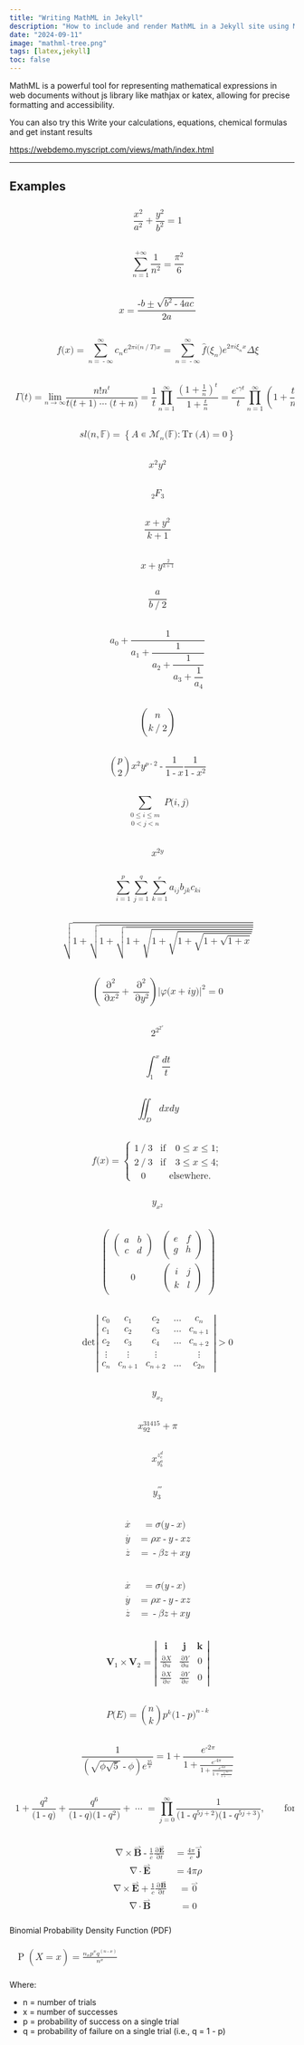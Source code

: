 ```yaml
---
title: "Writing MathML in Jekyll"
description: "How to include and render MathML in a Jekyll site using MathJax or native MathML."
date: "2024-09-11" 
image: "mathml-tree.png" 
tags: [latex,jekyll]
toc: false
---
```



MathML is a powerful tool for representing mathematical expressions in web documents without js library like mathjax or katex, allowing for precise formatting and accessibility. 

You can also try this Write your calculations, equations, chemical formulas and get instant results

<https://webdemo.myscript.com/views/math/index.html>

---

## Examples

<math xmlns="http://www.w3.org/1998/Math/MathML" display="block"><semantics><mrow><mfrac><msup><mi>x</mi><mn>2</mn></msup><msup><mi>a</mi><mn>2</mn></msup></mfrac><mo>+</mo><mfrac><msup><mi>y</mi><mn>2</mn></msup><msup><mi>b</mi><mn>2</mn></msup></mfrac><mo>=</mo><mn>1</mn></mrow><annotation encoding="TeX">\frac{x^2}{a^2} + \frac{y^2}{b^2} = 1</annotation></semantics></math>

<math xmlns="http://www.w3.org/1998/Math/MathML" display="block"><semantics><mrow><munderover><mo>∑</mo><mrow><mi>n</mi><mo>=</mo><mn>1</mn></mrow><mrow><mo>+</mo><mn>∞</mn></mrow></munderover><mfrac><mn>1</mn><msup><mi>n</mi><mn>2</mn></msup></mfrac><mo>=</mo><mfrac><msup><mi>π</mi><mn>2</mn></msup><mn>6</mn></mfrac></mrow><annotation encoding="TeX">\sum_{n=1}^{+\infty} \frac{1}{n^2} = \frac{\pi^2}{6}</annotation></semantics></math>

<math xmlns="http://www.w3.org/1998/Math/MathML" display="block"><semantics><mrow><mi>x</mi><mo>=</mo><mfrac><mrow><mo>-</mo><mi>b</mi><mo>±</mo><msqrt><mrow><msup><mi>b</mi><mn>2</mn></msup><mo>-</mo><mn>4</mn><mi>a</mi><mi>c</mi></mrow></msqrt></mrow><mrow><mn>2</mn><mi>a</mi></mrow></mfrac></mrow><annotation encoding="TeX">x = \frac{-b\pm\sqrt{b^2-4ac}}{2a}</annotation></semantics></math>

<math xmlns="http://www.w3.org/1998/Math/MathML" display="block"><semantics><mrow><mi>f</mi><mo stretchy="false">(</mo><mi>x</mi><mo stretchy="false">)</mo><mo>=</mo><munderover><mo>∑</mo><mrow><mi>n</mi><mo>=</mo><mo>-</mo><mn>∞</mn></mrow><mn>∞</mn></munderover><msub><mi>c</mi><mi>n</mi></msub><msup><mi>e</mi><mrow><mn>2</mn><mi>π</mi><mi>i</mi><mo stretchy="false">(</mo><mi>n</mi><mo>/</mo><mi>T</mi><mo stretchy="false">)</mo><mi>x</mi></mrow></msup><mo>=</mo><munderover><mo>∑</mo><mrow><mi>n</mi><mo>=</mo><mo>-</mo><mn>∞</mn></mrow><mn>∞</mn></munderover><mover><mi>f</mi><mo stretchy="false">^</mo></mover><mo stretchy="false">(</mo><msub><mi>ξ</mi><mi>n</mi></msub><mo stretchy="false">)</mo><msup><mi>e</mi><mrow><mn>2</mn><mi>π</mi><mi>i</mi><msub><mi>ξ</mi><mi>n</mi></msub><mi>x</mi></mrow></msup><mi>Δ</mi><mi>ξ</mi></mrow><annotation encoding="TeX">f(x)=\sum_{n=-\infty}^\infty c_n e^{2\pi i(n/T) x} =\sum_{n=-\infty}^\infty \hat{f}(\xi_n) e^{2\pi i\xi_n x}\Delta\xi</annotation></semantics></math>

<math xmlns="http://www.w3.org/1998/Math/MathML" display="block"><semantics><mrow><mi>Γ</mi><mo stretchy="false">(</mo><mi>t</mi><mo stretchy="false">)</mo><mo>=</mo><munder><mo lspace="0em" rspace="0em">lim</mo><mrow><mi>n</mi><mo stretchy="false">→</mo><mn>∞</mn></mrow></munder><mfrac><mrow><mi>n</mi><mo>!</mo><mspace width="thickmathspace"/><msup><mi>n</mi><mi>t</mi></msup></mrow><mrow><mi>t</mi><mspace width="thickmathspace"/><mo stretchy="false">(</mo><mi>t</mi><mo>+</mo><mn>1</mn><mo stretchy="false">)</mo><mo>⋯</mo><mo stretchy="false">(</mo><mi>t</mi><mo>+</mo><mi>n</mi><mo stretchy="false">)</mo></mrow></mfrac><mo>=</mo><mfrac><mn>1</mn><mi>t</mi></mfrac><munderover><mo>∏</mo><mrow><mi>n</mi><mo>=</mo><mn>1</mn></mrow><mn>∞</mn></munderover><mfrac><msup><mrow><mo>(</mo><mrow><mn>1</mn><mo>+</mo><mfrac><mn>1</mn><mi>n</mi></mfrac></mrow><mo>)</mo></mrow><mi>t</mi></msup><mrow><mn>1</mn><mo>+</mo><mfrac><mi>t</mi><mi>n</mi></mfrac></mrow></mfrac><mo>=</mo><mfrac><msup><mi>e</mi><mrow><mo>-</mo><mi>γ</mi><mi>t</mi></mrow></msup><mi>t</mi></mfrac><munderover><mo>∏</mo><mrow><mi>n</mi><mo>=</mo><mn>1</mn></mrow><mn>∞</mn></munderover><msup><mrow><mo>(</mo><mrow><mn>1</mn><mo>+</mo><mfrac><mi>t</mi><mi>n</mi></mfrac></mrow><mo>)</mo></mrow><mrow><mo>-</mo><mn>1</mn></mrow></msup><msup><mi>e</mi><mfrac><mi>t</mi><mi>n</mi></mfrac></msup></mrow><annotation encoding="TeX">\Gamma(t) = \lim_{n \to \infty} \frac{n! \; n^t}{t \; (t+1)\cdots(t+n)}= \frac{1}{t} \prod_{n=1}^\infty \frac{\left(1+\frac{1}{n}\right)^t}{1+\frac{t}{n}} = \frac{e^{-\gamma t}}{t} \prod_{n=1}^\infty \left(1 + \frac{t}{n}\right)^{-1} e^{\frac{t}{n}}</annotation></semantics></math>

<math xmlns="http://www.w3.org/1998/Math/MathML" display="block"><semantics><mrow><mstyle mathvariant="fraktur"><mrow><mi>s</mi><mi>l</mi></mrow></mstyle><mo stretchy="false">(</mo><mi>n</mi><mo>,</mo><mi>𝔽</mi><mo stretchy="false">)</mo><mo>=</mo><mrow><mo>{</mo><mrow><mi>A</mi><mo>∊</mo><msub><mi>ℳ</mi><mi>n</mi></msub><mo stretchy="false">(</mo><mi>𝔽</mi><mo stretchy="false">)</mo><mo>:</mo><mo lspace="0em" rspace="thinmathspace">Tr</mo><mo stretchy="false">(</mo><mi>A</mi><mo stretchy="false">)</mo><mo>=</mo><mn>0</mn></mrow><mo>}</mo></mrow></mrow><annotation encoding="TeX">\mathfrak{sl}(n, \mathbb{F}) = \left\{ A \in \mathscr{M}_n(\mathbb{F}) : \operatorname{Tr}(A) = 0 \right\}</annotation></semantics></math>

<math xmlns="http://www.w3.org/1998/Math/MathML" display="block"><semantics><mrow><msup><mi>x</mi><mn>2</mn></msup><msup><mi>y</mi><mn>2</mn></msup></mrow><annotation encoding="TeX">x^2 y^2</annotation></semantics></math>

<math xmlns="http://www.w3.org/1998/Math/MathML" display="block"><semantics><mmultiscripts><mi>F</mi><mn>3</mn><none/><mprescripts/><mn>2</mn><none/></mmultiscripts><annotation encoding="TeX">\multiscripts{_2}{F}{_3}</annotation></semantics></math>

<math xmlns="http://www.w3.org/1998/Math/MathML" display="block"><semantics><mfrac><mrow><mi>x</mi><mo>+</mo><msup><mi>y</mi><mn>2</mn></msup></mrow><mrow><mi>k</mi><mo>+</mo><mn>1</mn></mrow></mfrac><annotation encoding="TeX">\frac{x+y^2}{k+1}</annotation></semantics></math>

<math xmlns="http://www.w3.org/1998/Math/MathML" display="block"><semantics><mrow><mi>x</mi><mo>+</mo><msup><mi>y</mi><mfrac><mn>2</mn><mrow><mi>k</mi><mo>+</mo><mn>1</mn></mrow></mfrac></msup></mrow><annotation encoding="TeX">x+y^{\frac 2 {k+1}}</annotation></semantics></math>

<math xmlns="http://www.w3.org/1998/Math/MathML" display="block"><semantics><mfrac><mi>a</mi><mrow><mi>b</mi><mo>/</mo><mn>2</mn></mrow></mfrac><annotation encoding="TeX">\frac{a}{b/2}</annotation></semantics></math>

<math xmlns="http://www.w3.org/1998/Math/MathML" display="block"><semantics><mstyle displaystyle="true"><msub><mi>a</mi><mn>0</mn></msub><mo>+</mo><mfrac><mn>1</mn><mstyle displaystyle="true"><msub><mi>a</mi><mn>1</mn></msub><mo>+</mo><mfrac><mn>1</mn><mstyle displaystyle="true"><msub><mi>a</mi><mn>2</mn></msub><mo>+</mo><mfrac><mn>1</mn><mstyle displaystyle="true"><msub><mi>a</mi><mn>3</mn></msub><mo>+</mo><mfrac><mn>1</mn><mstyle displaystyle="true"><msub><mi>a</mi><mn>4</mn></msub></mstyle></mfrac></mstyle></mfrac></mstyle></mfrac></mstyle></mfrac></mstyle><annotation encoding="TeX">\displaystyle a_0 + \frac{1}{\displaystyle a_1+\frac{1}{\displaystyle a_2+\frac{1}{\displaystyle a_3+\frac{1}{\displaystyle a_4}}}}</annotation></semantics></math>

<math xmlns="http://www.w3.org/1998/Math/MathML" display="block"><semantics><mrow><mo>(</mo><mfrac linethickness="0"><mi>n</mi><mrow><mi>k</mi><mo>/</mo><mn>2</mn></mrow></mfrac><mo>)</mo></mrow><annotation encoding="TeX">\binom{n}{k/2}</annotation></semantics></math>

<math xmlns="http://www.w3.org/1998/Math/MathML" display="block"><semantics><mrow><mrow><mo>(</mo><mfrac linethickness="0"><mi>p</mi><mn>2</mn></mfrac><mo>)</mo></mrow><msup><mi>x</mi><mn>2</mn></msup><msup><mi>y</mi><mrow><mi>p</mi><mo>-</mo><mn>2</mn></mrow></msup><mo>-</mo><mfrac><mn>1</mn><mrow><mn>1</mn><mo>-</mo><mi>x</mi></mrow></mfrac><mfrac><mn>1</mn><mrow><mn>1</mn><mo>-</mo><msup><mi>x</mi><mn>2</mn></msup></mrow></mfrac></mrow><annotation encoding="TeX">\binom{p}{2} x^2 y^{p-2} - \frac{1}{1-x} \frac{1}{1-x^2}</annotation></semantics></math>

<math xmlns="http://www.w3.org/1998/Math/MathML" display="block"><semantics><mrow><munder><mo>∑</mo><mtable columnalign="center" rowspacing="0.5ex"><mtr><mtd><mn>0</mn><mo>≤</mo><mi>i</mi><mo>≤</mo><mi>m</mi></mtd></mtr><mtr><mtd><mn>0</mn><mo>&lt;</mo><mi>j</mi><mo>&lt;</mo><mi>n</mi></mtd></mtr></mtable></munder><mrow><mi>P</mi><mo stretchy="false">(</mo><mi>i</mi><mo>,</mo><mi>j</mi><mo stretchy="false">)</mo></mrow></mrow><annotation encoding="TeX">\sum_{\substack{
   0 \le i \le m \\
   0 &lt; j &lt; n
  }} {P(i,j)}</annotation></semantics></math>

<math xmlns="http://www.w3.org/1998/Math/MathML" display="block"><semantics><msup><mi>x</mi><mrow><mn>2</mn><mi>y</mi></mrow></msup><annotation encoding="TeX">x^{2y}</annotation></semantics></math>

<math xmlns="http://www.w3.org/1998/Math/MathML" display="block"><semantics><mrow><munderover><mo>∑</mo><mrow><mi>i</mi><mo>=</mo><mn>1</mn></mrow><mi>p</mi></munderover><munderover><mo>∑</mo><mrow><mi>j</mi><mo>=</mo><mn>1</mn></mrow><mi>q</mi></munderover><munderover><mo>∑</mo><mrow><mi>k</mi><mo>=</mo><mn>1</mn></mrow><mi>r</mi></munderover><mrow><msub><mi>a</mi><mrow><mi>i</mi><mi>j</mi></mrow></msub><msub><mi>b</mi><mrow><mi>j</mi><mi>k</mi></mrow></msub><msub><mi>c</mi><mrow><mi>k</mi><mi>i</mi></mrow></msub></mrow></mrow><annotation encoding="TeX">\sum_{i=1}^p \sum_{j=1}^q \sum_{k=1}^r {a_{i j} b_{j k} c_{k i}}</annotation></semantics></math>

<math xmlns="http://www.w3.org/1998/Math/MathML" display="block"><semantics><msqrt><mrow><mn>1</mn><mo>+</mo><msqrt><mrow><mn>1</mn><mo>+</mo><msqrt><mrow><mn>1</mn><mo>+</mo><msqrt><mrow><mn>1</mn><mo>+</mo><msqrt><mrow><mn>1</mn><mo>+</mo><msqrt><mrow><mn>1</mn><mo>+</mo><msqrt><mrow><mn>1</mn><mo>+</mo><mi>x</mi></mrow></msqrt></mrow></msqrt></mrow></msqrt></mrow></msqrt></mrow></msqrt></mrow></msqrt></mrow></msqrt><annotation encoding="TeX">\sqrt{1+\sqrt{1+\sqrt{1+\sqrt{1+\sqrt{1+\sqrt{1+\sqrt{1+x}}}}}}}</annotation></semantics></math>

<math xmlns="http://www.w3.org/1998/Math/MathML" display="block"><semantics><mrow><mrow><mo>(</mo><mrow><mfrac><msup><mo>∂</mo><mn>2</mn></msup><mrow><mo>∂</mo><msup><mi>x</mi><mn>2</mn></msup></mrow></mfrac><mo>+</mo><mfrac><msup><mo>∂</mo><mn>2</mn></msup><mrow><mo>∂</mo><msup><mi>y</mi><mn>2</mn></msup></mrow></mfrac></mrow><mo>)</mo></mrow><msup><mrow><mo stretchy="false">|</mo><mi>φ</mi><mo stretchy="false">(</mo><mi>x</mi><mo>+</mo><mi>i</mi><mi>y</mi><mo stretchy="false">)</mo><mo stretchy="false">|</mo></mrow><mn>2</mn></msup><mo>=</mo><mn>0</mn></mrow><annotation encoding="TeX">\left( \frac{\partial^2}{\partial x^2} + \frac{\partial^2}{\partial y^2} \right) {| \varphi(x+ i y)|}^2 = 0</annotation></semantics></math>

<math xmlns="http://www.w3.org/1998/Math/MathML" display="block"><semantics><msup><mn>2</mn><msup><mn>2</mn><msup><mn>2</mn><mi>x</mi></msup></msup></msup><annotation encoding="TeX">2^{2^{2^x}}</annotation></semantics></math>

<math xmlns="http://www.w3.org/1998/Math/MathML" display="block"><semantics><mrow><msubsup><mo>∫</mo><mn>1</mn><mi>x</mi></msubsup><mfrac><mrow><mi>d</mi><mi>t</mi></mrow><mi>t</mi></mfrac></mrow><annotation encoding="TeX">\int_1^x \frac{dt}{t}</annotation></semantics></math>

<math xmlns="http://www.w3.org/1998/Math/MathML" display="block"><semantics><mrow><msub><mo>∬</mo><mi>D</mi></msub><mrow><mi>d</mi><mi>x</mi><mi>d</mi><mi>y</mi></mrow></mrow><annotation encoding="TeX">\iint_D {dx dy}</annotation></semantics></math>

<math xmlns="http://www.w3.org/1998/Math/MathML" display="block"><semantics><mrow><mi>f</mi><mo stretchy="false">(</mo><mi>x</mi><mo stretchy="false">)</mo><mo>=</mo><mrow><mo>{</mo><mtable columnalign="left left"><mtr><mtd><mn>1</mn><mo>/</mo><mn>3</mn></mtd><mtd><mtext>if</mtext><mspace width="1em"/><mn>0</mn><mo>≤</mo><mi>x</mi><mo>≤</mo><mn>1</mn><mo>;</mo></mtd></mtr><mtr><mtd><mn>2</mn><mo>/</mo><mn>3</mn></mtd><mtd><mtext>if</mtext><mspace width="1em"/><mn>3</mn><mo>≤</mo><mi>x</mi><mo>≤</mo><mn>4</mn><mo>;</mo></mtd></mtr><mtr><mtd><mn>0</mn></mtd><mtd><mtext>elsewhere</mtext><mo>.</mo></mtd></mtr></mtable></mrow></mrow><annotation encoding="TeX">f(x) =
\begin{cases}
1/3 &amp; \text{if} \quad 0 \leq x \leq 1; \\
2/3 &amp; \text{if} \quad 3 \leq x \leq 4; \\
0 &amp; \text{elsewhere}.
\end{cases}
</annotation></semantics></math>

<math xmlns="http://www.w3.org/1998/Math/MathML" display="block"><semantics><msub><mi>y</mi><msup><mi>x</mi><mn>2</mn></msup></msub><annotation encoding="TeX">y_{x^2}</annotation></semantics></math>


<math xmlns="http://www.w3.org/1998/Math/MathML" display="block"><semantics><mrow><mo>(</mo><mtable rowspacing="0.5ex"><mtr><mtd><mrow><mo>(</mo><mtable rowspacing="0.5ex"><mtr><mtd><mi>a</mi></mtd><mtd><mi>b</mi></mtd></mtr><mtr><mtd><mi>c</mi></mtd><mtd><mi>d</mi></mtd></mtr></mtable><mo>)</mo></mrow></mtd><mtd><mrow><mo>(</mo><mtable rowspacing="0.5ex"><mtr><mtd><mi>e</mi></mtd><mtd><mi>f</mi></mtd></mtr><mtr><mtd><mi>g</mi></mtd><mtd><mi>h</mi></mtd></mtr></mtable><mo>)</mo></mrow></mtd></mtr><mtr><mtd><mn>0</mn></mtd><mtd><mrow><mo>(</mo><mtable rowspacing="0.5ex"><mtr><mtd><mi>i</mi></mtd><mtd><mi>j</mi></mtd></mtr><mtr><mtd><mi>k</mi></mtd><mtd><mi>l</mi></mtd></mtr></mtable><mo>)</mo></mrow></mtd></mtr></mtable><mo>)</mo></mrow><annotation encoding="TeX">\begin{pmatrix}
\begin{pmatrix} a &amp; b \\ c &amp; d \end{pmatrix} &amp; 
\begin{pmatrix} e &amp; f \\ g &amp; h \end{pmatrix} \\
0 &amp;
\begin{pmatrix} i &amp; j \\ k &amp; l \end{pmatrix}
\end{pmatrix}</annotation></semantics></math>

<math xmlns="http://www.w3.org/1998/Math/MathML" display="block"><semantics><mrow><mo lspace="0em" rspace="0em">det</mo><mrow><mo>|</mo><mtable rowspacing="0.5ex"><mtr><mtd><msub><mi>c</mi><mn>0</mn></msub></mtd><mtd><msub><mi>c</mi><mn>1</mn></msub></mtd><mtd><msub><mi>c</mi><mn>2</mn></msub></mtd><mtd><mo>…</mo></mtd><mtd><msub><mi>c</mi><mi>n</mi></msub></mtd></mtr><mtr><mtd><msub><mi>c</mi><mn>1</mn></msub></mtd><mtd><msub><mi>c</mi><mn>2</mn></msub></mtd><mtd><msub><mi>c</mi><mn>3</mn></msub></mtd><mtd><mo>…</mo></mtd><mtd><msub><mi>c</mi><mrow><mi>n</mi><mo>+</mo><mn>1</mn></mrow></msub></mtd></mtr><mtr><mtd><msub><mi>c</mi><mn>2</mn></msub></mtd><mtd><msub><mi>c</mi><mn>3</mn></msub></mtd><mtd><msub><mi>c</mi><mn>4</mn></msub></mtd><mtd><mo>…</mo></mtd><mtd><msub><mi>c</mi><mrow><mi>n</mi><mo>+</mo><mn>2</mn></mrow></msub></mtd></mtr><mtr><mtd><mo>⋮</mo></mtd><mtd><mo>⋮</mo></mtd><mtd><mo>⋮</mo></mtd><mtd/><mtd><mo>⋮</mo></mtd></mtr><mtr><mtd><msub><mi>c</mi><mi>n</mi></msub></mtd><mtd><msub><mi>c</mi><mrow><mi>n</mi><mo>+</mo><mn>1</mn></mrow></msub></mtd><mtd><msub><mi>c</mi><mrow><mi>n</mi><mo>+</mo><mn>2</mn></mrow></msub></mtd><mtd><mo>…</mo></mtd><mtd><msub><mi>c</mi><mrow><mn>2</mn><mi>n</mi></mrow></msub></mtd></mtr></mtable><mo>|</mo></mrow><mo>&gt;</mo><mn>0</mn></mrow><annotation encoding="TeX">\det
\begin{vmatrix} 
c_0 &amp; c_1 &amp; c_2 &amp; \dots &amp; c_n \\
c_1 &amp; c_2 &amp; c_3 &amp; \dots &amp; c_{n+1} \\
c_2 &amp; c_3 &amp; c_4 &amp; \dots &amp; c_{n+2} \\
\vdots &amp; \vdots &amp; \vdots &amp;  &amp; \vdots \\
c_n &amp; c_{n+1} &amp; c_{n+2} &amp; \dots &amp; c_{2n}
\end{vmatrix}
 &gt; 0</annotation></semantics></math>

<math xmlns="http://www.w3.org/1998/Math/MathML" display="block"><semantics><msub><mi>y</mi><msub><mi>x</mi><mn>2</mn></msub></msub><annotation encoding="TeX">y_{x_2}</annotation></semantics></math>

<math xmlns="http://www.w3.org/1998/Math/MathML" display="block"><semantics><mrow><msubsup><mi>x</mi><mn>92</mn><mn>31415</mn></msubsup><mo>+</mo><mi>π</mi></mrow><annotation encoding="TeX">x^31415_92 + \pi</annotation></semantics></math>

<math xmlns="http://www.w3.org/1998/Math/MathML" display="block"><semantics><msubsup><mi>x</mi><msubsup><mi>y</mi><mi>b</mi><mi>a</mi></msubsup><msubsup><mi>z</mi><mi>c</mi><mi>d</mi></msubsup></msubsup><annotation encoding="TeX">x^{z^d_c}_{y_b^a}</annotation></semantics></math>

<math xmlns="http://www.w3.org/1998/Math/MathML" display="block"><semantics><msubsup><mi>y</mi><mn>3</mn><mo>‴</mo></msubsup><annotation encoding="TeX">y_3'''</annotation></semantics></math>

<math xmlns="http://www.w3.org/1998/Math/MathML" display="block"><semantics><mtable columnalign="right left right left right left right left right left" columnspacing="0em"><mtr><mtd><mover><mi>x</mi><mo>˙</mo></mover></mtd><mtd><mo>=</mo><mi>σ</mi><mo stretchy="false">(</mo><mi>y</mi><mo>-</mo><mi>x</mi><mo stretchy="false">)</mo></mtd></mtr><mtr><mtd><mover><mi>y</mi><mo>˙</mo></mover></mtd><mtd><mo>=</mo><mi>ρ</mi><mi>x</mi><mo>-</mo><mi>y</mi><mo>-</mo><mi>x</mi><mi>z</mi></mtd></mtr><mtr><mtd><mover><mi>z</mi><mo>˙</mo></mover></mtd><mtd><mo>=</mo><mo>-</mo><mi>β</mi><mi>z</mi><mo>+</mo><mi>x</mi><mi>y</mi></mtd></mtr></mtable><annotation encoding="TeX">\begin{aligned}
\dot{x} &amp; = \sigma(y-x) \\
\dot{y} &amp; = \rho x - y - xz \\
\dot{z} &amp; = -\beta z + xy
\end{aligned}</annotation></semantics></math>


<math xmlns="http://www.w3.org/1998/Math/MathML" display="block"><semantics><mtable columnalign="right left right left right left right left right left" columnspacing="0em"><mtr><mtd><mover><mi>x</mi><mo>˙</mo></mover></mtd><mtd><mo>=</mo><mi>σ</mi><mo stretchy="false">(</mo><mi>y</mi><mo>-</mo><mi>x</mi><mo stretchy="false">)</mo></mtd></mtr><mtr><mtd><mover><mi>y</mi><mo>˙</mo></mover></mtd><mtd><mo>=</mo><mi>ρ</mi><mi>x</mi><mo>-</mo><mi>y</mi><mo>-</mo><mi>x</mi><mi>z</mi></mtd></mtr><mtr><mtd><mover><mi>z</mi><mo>˙</mo></mover></mtd><mtd><mo>=</mo><mo>-</mo><mi>β</mi><mi>z</mi><mo>+</mo><mi>x</mi><mi>y</mi></mtd></mtr></mtable><annotation encoding="TeX">\begin{aligned}
\dot{x} &amp; = \sigma(y-x) \\
\dot{y} &amp; = \rho x - y - xz \\
\dot{z} &amp; = -\beta z + xy
\end{aligned}</annotation></semantics></math>

<math xmlns="http://www.w3.org/1998/Math/MathML" display="block"><semantics><mrow><msub><mi>𝐕</mi><mn>1</mn></msub><mo>×</mo><msub><mi>𝐕</mi><mn>2</mn></msub><mo>=</mo><mrow><mo>|</mo><mtable rowspacing="0.5ex"><mtr><mtd><mi>𝐢</mi></mtd><mtd><mi>𝐣</mi></mtd><mtd><mi>𝐤</mi></mtd></mtr><mtr><mtd><mfrac><mrow><mo>∂</mo><mi>X</mi></mrow><mrow><mo>∂</mo><mi>u</mi></mrow></mfrac></mtd><mtd><mfrac><mrow><mo>∂</mo><mi>Y</mi></mrow><mrow><mo>∂</mo><mi>u</mi></mrow></mfrac></mtd><mtd><mn>0</mn></mtd></mtr><mtr><mtd><mfrac><mrow><mo>∂</mo><mi>X</mi></mrow><mrow><mo>∂</mo><mi>v</mi></mrow></mfrac></mtd><mtd><mfrac><mrow><mo>∂</mo><mi>Y</mi></mrow><mrow><mo>∂</mo><mi>v</mi></mrow></mfrac></mtd><mtd><mn>0</mn></mtd></mtr></mtable><mo>|</mo></mrow></mrow><annotation encoding="TeX">\mathbf{V}_1 \times \mathbf{V}_2 =  \begin{vmatrix}
\mathbf{i} &amp; \mathbf{j} &amp; \mathbf{k} \\
\frac{\partial X}{\partial u} &amp;  \frac{\partial Y}{\partial u} &amp; 0 \\
\frac{\partial X}{\partial v} &amp;  \frac{\partial Y}{\partial v} &amp; 0
\end{vmatrix}</annotation></semantics></math>


<math xmlns="http://www.w3.org/1998/Math/MathML" display="block"><semantics><mrow><mi>P</mi><mo stretchy="false">(</mo><mi>E</mi><mo stretchy="false">)</mo><mo>=</mo><mrow><mo>(</mo><mfrac linethickness="0"><mi>n</mi><mi>k</mi></mfrac><mo>)</mo></mrow><msup><mi>p</mi><mi>k</mi></msup><mo stretchy="false">(</mo><mn>1</mn><mo>-</mo><mi>p</mi><msup><mo stretchy="false">)</mo><mrow><mi>n</mi><mo>-</mo><mi>k</mi></mrow></msup></mrow><annotation encoding="TeX">P(E)   = {n \choose k} p^k (1-p)^{ n-k}</annotation></semantics></math>

<math xmlns="http://www.w3.org/1998/Math/MathML" display="block"><semantics><mrow><mfrac><mn>1</mn><mrow><mo maxsize="1.8em" minsize="1.8em">(</mo><msqrt><mrow><mi>ϕ</mi><msqrt><mn>5</mn></msqrt></mrow></msqrt><mo>-</mo><mi>ϕ</mi><mo maxsize="1.8em" minsize="1.8em">)</mo><msup><mi>e</mi><mfrac><mn>25</mn><mi>π</mi></mfrac></msup></mrow></mfrac><mo>=</mo><mn>1</mn><mo>+</mo><mfrac><msup><mi>e</mi><mrow><mo>-</mo><mn>2</mn><mi>π</mi></mrow></msup><mrow><mn>1</mn><mo>+</mo><mfrac><msup><mi>e</mi><mrow><mo>-</mo><mn>4</mn><mi>π</mi></mrow></msup><mrow><mn>1</mn><mo>+</mo><mfrac><msup><mi>e</mi><mrow><mo>-</mo><mn>6</mn><mi>π</mi></mrow></msup><mrow><mn>1</mn><mo>+</mo><mfrac><msup><mi>e</mi><mrow><mo>-</mo><mn>8</mn><mi>π</mi></mrow></msup><mrow><mn>1</mn><mo>+</mo><mo>…</mo></mrow></mfrac></mrow></mfrac></mrow></mfrac></mrow></mfrac></mrow><annotation encoding="TeX">\frac{1}{\Bigl(\sqrt{\phi \sqrt{5}}-\phi\Bigr) e^{\frac25 \pi}} =
1+\frac{e^{-2\pi}} {1+\frac{e^{-4\pi}} {1+\frac{e^{-6\pi}}
{1+\frac{e^{-8\pi}} {1+\ldots} } } }</annotation></semantics></math>

<math xmlns="http://www.w3.org/1998/Math/MathML" display="block"><semantics><mrow><mn>1</mn><mo>+</mo><mfrac><msup><mi>q</mi><mn>2</mn></msup><mrow><mo stretchy="false">(</mo><mn>1</mn><mo>-</mo><mi>q</mi><mo stretchy="false">)</mo></mrow></mfrac><mo>+</mo><mfrac><msup><mi>q</mi><mn>6</mn></msup><mrow><mo stretchy="false">(</mo><mn>1</mn><mo>-</mo><mi>q</mi><mo stretchy="false">)</mo><mo stretchy="false">(</mo><mn>1</mn><mo>-</mo><msup><mi>q</mi><mn>2</mn></msup><mo stretchy="false">)</mo></mrow></mfrac><mo>+</mo><mo>⋯</mo><mo>=</mo><munderover><mo>∏</mo><mrow><mi>j</mi><mo>=</mo><mn>0</mn></mrow><mn>∞</mn></munderover><mfrac><mn>1</mn><mrow><mo stretchy="false">(</mo><mn>1</mn><mo>-</mo><msup><mi>q</mi><mrow><mn>5</mn><mi>j</mi><mo>+</mo><mn>2</mn></mrow></msup><mo stretchy="false">)</mo><mo stretchy="false">(</mo><mn>1</mn><mo>-</mo><msup><mi>q</mi><mrow><mn>5</mn><mi>j</mi><mo>+</mo><mn>3</mn></mrow></msup><mo stretchy="false">)</mo></mrow></mfrac><mo>,</mo><mspace width="1em"/><mspace width="1em"/><mtext>for</mtext><mspace width="1em"/><mo stretchy="false">|</mo><mi>q</mi><mo stretchy="false">|</mo><mo>&lt;</mo><mn>1</mn><mo>.</mo></mrow><annotation encoding="TeX">1 +  \frac{q^2}{(1-q)}+\frac{q^6}{(1-q)(1-q^2)}+\cdots =
\prod_{j=0}^{\infty}\frac{1}{(1-q^{5j+2})(1-q^{5j+3})},
\quad\quad \text{for} \quad |q| &lt; 1.</annotation></semantics></math>

<math xmlns="http://www.w3.org/1998/Math/MathML" display="block"><semantics><mtable columnalign="right left right left right left right left right left" columnspacing="0em"><mtr><mtd><mo>∇</mo><mo>×</mo><mover><mi>𝐁</mi><mo stretchy="false">⇀</mo></mover><mo>-</mo><mspace width="thinmathspace"/><mfrac><mn>1</mn><mi>c</mi></mfrac><mspace width="thinmathspace"/><mfrac><mrow><mo>∂</mo><mover><mi>𝐄</mi><mo stretchy="false">⇀</mo></mover></mrow><mrow><mo>∂</mo><mi>t</mi></mrow></mfrac></mtd><mtd><mo>=</mo><mfrac><mrow><mn>4</mn><mi>π</mi></mrow><mi>c</mi></mfrac><mover><mi>𝐣</mi><mo stretchy="false">⇀</mo></mover></mtd></mtr><mtr><mtd><mo>∇</mo><mo>⋅</mo><mover><mi>𝐄</mi><mo stretchy="false">⇀</mo></mover></mtd><mtd><mo>=</mo><mn>4</mn><mi>π</mi><mi>ρ</mi></mtd></mtr><mtr><mtd><mo>∇</mo><mo>×</mo><mover><mi>𝐄</mi><mo stretchy="false">⇀</mo></mover><mspace width="thinmathspace"/><mo>+</mo><mspace width="thinmathspace"/><mfrac><mn>1</mn><mi>c</mi></mfrac><mspace width="thinmathspace"/><mfrac><mrow><mo>∂</mo><mover><mi>𝐁</mi><mo stretchy="false">⇀</mo></mover></mrow><mrow><mo>∂</mo><mi>t</mi></mrow></mfrac></mtd><mtd><mo>=</mo><mover><mstyle mathvariant="bold"><mn>0</mn></mstyle><mo stretchy="false">⇀</mo></mover></mtd></mtr><mtr><mtd><mo>∇</mo><mo>⋅</mo><mover><mi>𝐁</mi><mo stretchy="false">⇀</mo></mover></mtd><mtd><mo>=</mo><mn>0</mn></mtd></mtr></mtable><annotation encoding="TeX">\begin{aligned}
\nabla \times \vec{\mathbf{B}} -\, \frac1c\, \frac{\partial\vec{\mathbf{E}}}{\partial t} &amp; = \frac{4\pi}{c}\vec{\mathbf{j}} \\   \nabla \cdot \vec{\mathbf{E}} &amp; = 4 \pi \rho \\
\nabla \times \vec{\mathbf{E}}\, +\, \frac1c\, \frac{\partial\vec{\mathbf{B}}}{\partial t} &amp; = \vec{\mathbf{0}} \\
\nabla \cdot \vec{\mathbf{B}} &amp; = 0 \end{aligned}</annotation></semantics></math>
 
<style>
  math {
    padding: 10px;
    font-size: 120%;
    overflow: scroll;

}
</style>  
 


Binomial Probability Density Function (PDF) 

<math xmlns="http://www.w3.org/1998/Math/MathML">
  <mrow>
    <mo>P</mo>
    <mo>(</mo>
    <mi>X</mi>
    <mo>=</mo>
    <mi>x</mi>
    <mo>)</mo>
    <mo>=</mo>
    <mfrac>
      <mrow>
        <msub><mi>n</mi><mi>x</mi></msub>
        <mo>&#8290;</mo>
        <msup><mi>p</mi><mi>x</mi></msup>
        <mo>&#8290;</mo>
        <msup><mi>q</mi><mrow><mo>(</mo><mi>n</mi><mo>-</mo><mi>x</mi><mo>)</mo></mrow></msup>
      </mrow>
      <mrow>
        <msup><mi>n</mi><mi>x</mi></msup>
      </mrow>
    </mfrac>
  </mrow>
</math>

<p>
  Where:
  <ul>
    <li><mi>n</mi> = number of trials</li>
    <li><mi>x</mi> = number of successes</li>
    <li><mi>p</mi> = probability of success on a single trial</li>
    <li><mi>q</mi> = probability of failure on a single trial (i.e., <mi>q = 1 - p</mi>)</li>
  </ul>
</p>
